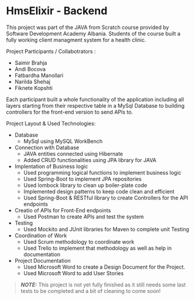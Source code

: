 # HmsElixir - Backend

This project was part of the JAVA from Scratch course provided by Software Development Academy Albania. Students of the course built a fully working client managment system for a health clinic.

Project Participants / Collabotrators :
- Saimir Brahja
- Andi Bocova
- Fatbardha Manollari
- Narilda Shehaj
- Fiknete Kopshti

Each participant built a whole functionality of the application including all layers starting from their respective table in a MySql Database to building controllers for the front-end version to send APIs to.

Project Layout & Used Technologies:
- Database
  - MySql using MySQL WorkBench
- Connection with Database
  - JAVA entities connected using Hibernate
  - Added CRUD functionalities using JPA library for JAVA
- Implentation of Business logic
  - Used programming logical functions to implement business logic
  - Used Spring-Boot to implement JPA repositories
  - Used lombock library to clean up boiler-plate code
  - Implemented design patterns to keep code clean and efficient
  - Used Spring-Boot & RESTful library to create Controllers for the API endpoints
 - Creatio of APIs for Front-End endpoints
   - Used Postman to create APIs and test the system
  - Testing
    - Used Mockito and JUnit libraries for Maven to complete unit Testing
  - Coordination of Work
    - Used Scrum methodology to coordinate work
    - Used Trello to implement that methodology as well as help in documentation
  - Project Documentation
    - Used Microsoft Word to create a Design Document for the Project.
    - Used Microsoft Word to add User Stories

> **_NOTE:_** This project is not yet fully finished as it still needs some last tests to be completed and a bit of cleaning to come soon!
